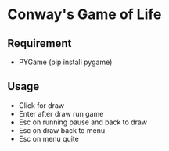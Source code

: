 # Conway's Game of Life

## Requirement
  * PYGame (pip install pygame)
## Usage
  * Click for draw
  * Enter after draw run game
  * Esc on running pause and back to draw
  * Esc on draw back to menu
  * Esc on menu quite